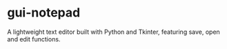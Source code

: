 # gui-notepad
A lightweight text editor built with Python and Tkinter, featuring save, open and edit functions. 

